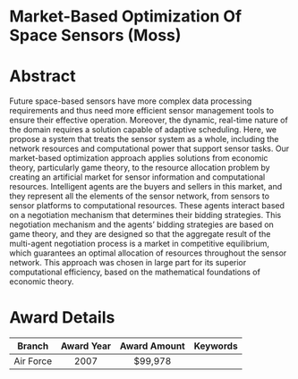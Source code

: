 
Market-Based Optimization Of Space Sensors (Moss)
=================================================

# Abstract


Future space-based sensors have more complex data processing requirements and thus need more efficient sensor management tools to ensure their effective operation. Moreover, the dynamic, real-time nature of the domain requires a solution capable of adaptive scheduling. Here, we propose a system that treats the sensor system as a whole, including the network resources and computational power that support sensor tasks. Our market-based optimization approach applies solutions from economic theory, particularly game theory, to the resource allocation problem by creating an artificial market for sensor information and computational resources. Intelligent agents are the buyers and sellers in this market, and they represent all the elements of the sensor network, from sensors to sensor platforms to computational resources. These agents interact based on a negotiation mechanism that determines their bidding strategies. This negotiation mechanism and the agents’ bidding strategies are based on game theory, and they are designed so that the aggregate result of the multi-agent negotiation process is a market in competitive equilibrium, which guarantees an optimal allocation of resources throughout the sensor network. This approach was chosen in large part for its superior computational efficiency, based on the mathematical foundations of economic theory.  

# Award Details

|Branch|Award Year|Award Amount|Keywords|
| :---: | :---: | :---: | :---: |
|Air Force|2007|$99,978||
